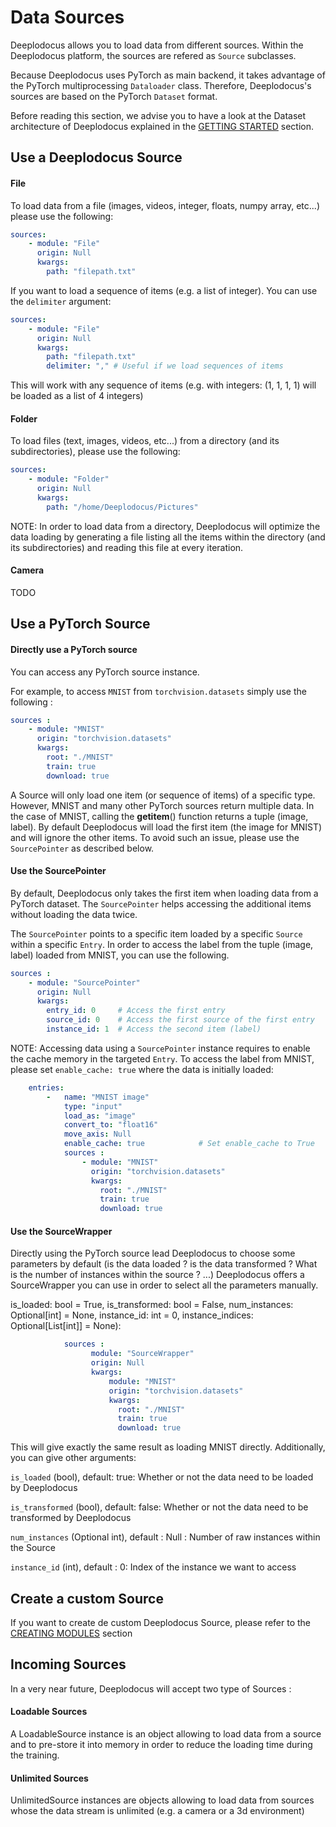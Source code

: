 # Data Sources

Deeplodocus allows you to load data from different sources. Within the Deeplodocus platform, the sources are refered as `Source` subclasses.

Because Deeplodocus uses PyTorch as main backend, it takes advantage of the PyTorch multiprocessing `Dataloader` class. Therefore, Deeplodocus's sources are based on the PyTorch `Dataset` format.

Before reading this section, we advise you to have a look at the Dataset architecture of Deeplodocus explained in the [GETTING STARTED](getting_started.md#Data_Architecture) section.
## Use a Deeplodocus Source

#### File

To load data from a file (images, videos, integer, floats, numpy array, etc...) please use the following:
```yaml
sources:
    - module: "File"
      origin: Null
      kwargs:
        path: "filepath.txt"
```
If you want to load a sequence of items (e.g. a list of integer). You can use the `delimiter` argument:
```yaml
sources:
    - module: "File"
      origin: Null
      kwargs:
        path: "filepath.txt"
        delimiter: "," # Useful if we load sequences of items
```

This will work with any sequence of items (e.g. with integers: (1, 1, 1, 1) will be loaded as a list of 4 integers)



#### Folder

To load files (text, images, videos, etc...) from a directory (and its subdirectories), please use the following:

```yaml
sources:
    - module: "Folder"
      origin: Null
      kwargs:
        path: "/home/Deeplodocus/Pictures"
```
NOTE: In order to load data from a directory, Deeplodocus will optimize the data loading by generating a file listing all the items within the directory (and its subdirectories) and reading this file at every iteration. 


#### Camera
TODO

## Use a PyTorch Source

#### Directly use a PyTorch source
You can access any PyTorch source instance. 

For example, to access `MNIST` from `torchvision.datasets` simply use the following :

```yaml
sources :
    - module: "MNIST"
      origin: "torchvision.datasets"
      kwargs:
        root: "./MNIST"
        train: true
        download: true

```
A Source will only load one item (or sequence of items) of a specific type.
However, MNIST and many other PyTorch sources return multiple data. In the case of MNIST, calling the __getitem__() function returns a tuple (image, label). 
By default Deeplodocus will  load the first item (the image for MNIST) and will ignore the other items. To avoid such an issue, please use the `SourcePointer` as described below.
 

#### Use the SourcePointer

By default, Deeplodocus only takes the first item when loading data from a PyTorch dataset. The `SourcePointer` helps accessing the additional items without loading the data twice.

The `SourcePointer` points to a specific item loaded by a specific `Source` within a specific `Entry`. 
In order to access the label from the tuple (image, label) loaded from MNIST, you can use the following.

```yaml
sources :
    - module: "SourcePointer"
      origin: Null
      kwargs:
        entry_id: 0     # Access the first entry
        source_id: 0    # Access the first source of the first entry
        instance_id: 1  # Access the second item (label)
```
NOTE: Accessing data using a `SourcePointer` instance requires to enable the cache memory in the targeted `Entry`. 
To access the label from MNIST, please set `enable_cache: true` where the data is initially loaded:

```yaml
    entries:
        -   name: "MNIST image"
            type: "input"
            load_as: "image"
            convert_to: "float16"
            move_axis: Null
            enable_cache: true            # Set enable_cache to True
            sources :
                - module: "MNIST"
                  origin: "torchvision.datasets"
                  kwargs:
                    root: "./MNIST"
                    train: true
                    download: true
```

#### Use the SourceWrapper
Directly using the PyTorch source lead Deeplodocus to choose some parameters by default (is the data loaded ? is the data transformed ? What is the number of instances within the source ? ...)
Deeplodocus offers a SourceWrapper you can use in order to select all the parameters manually.

 is_loaded: bool = True,
                 is_transformed: bool = False,
                 num_instances: Optional[int] = None,
                 instance_id: int = 0,
                 instance_indices: Optional[List[int]] = None):

```yaml
            sources :
                  module: "SourceWrapper"
                  origin: Null
                  kwargs:
                      module: "MNIST"
                      origin: "torchvision.datasets"
                      kwargs:
                        root: "./MNIST"
                        train: true
                        download: true
```
This will give exactly the same result as loading MNIST directly.
Additionally, you can give other arguments:

`is_loaded` (bool), default: true: Whether or not the data need to be loaded by Deeplodocus

`is_transformed` (bool), default: false: Whether or not the data need to be transformed by Deeplodocus

`num_instances` (Optional int), default : Null : Number of raw instances within the Source

`instance_id` (int), default : 0: Index of the instance we want to access


## Create a custom Source

If you want to create de custom Deeplodocus Source, please refer to the [CREATING MODULES](creating_modules.md#Data_Sources) section

## Incoming Sources

In a very near future, Deeplodocus will accept two type of Sources :

#### Loadable Sources

A LoadableSource instance is an object allowing to load data from a source and to pre-store it into memory in order to reduce the loading time during the training.

#### Unlimited Sources

UnlimitedSource instances are objects allowing to load data from sources whose the data stream is unlimited (e.g. a camera or a 3d environment)
